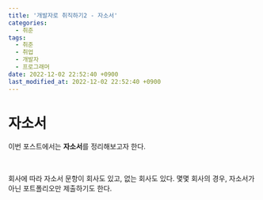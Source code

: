 ```yaml
---
title: '개발자로 취직하기2 - 자소서'
categories:
  - 취준
tags:
  - 취준
  - 취업
  - 개발자
  - 프로그래머
date: 2022-12-02 22:52:40 +0900
last_modified_at: 2022-12-02 22:52:40 +0900
---
```


<!-- date: 2022-08-02 22:52:40 +0900  -->

# 자소서

이번 포스트에서는 **자소서**를 정리해보고자 한다.

<br>

회사에 따라 자소서 문항이 회사도 있고, 없는 회사도 있다. 몇몇 회사의 경우, 자소서가 아닌 포트폴리오만 제출하기도 한다.

<br>
